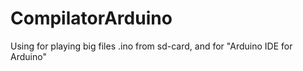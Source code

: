# CompilatorArduino
Using for playing big files .ino from sd-card, and for "Arduino IDE for Arduino"
